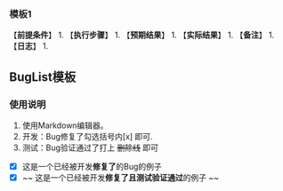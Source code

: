 ### 模板1
【__前提条件__】
1. 
【__执行步骤__】
1. 
【__预期结果__】
1. 
【__实际结果__】
1. 
【__备注__】
1. 
【__日志__】
1. 


## BugList模板
### 使用说明
1. 使用Markdown编辑器。
2. 开发：Bug修复了勾选括号内[x] 即可.
3. 测试：Bug验证通过了打上 ~~删除线~~ 即可
- [x] 这是一个已经被开发**修复了**的Bug的例子
- [x] ~~ 这是一个已经被开发**修复了且测试验证通过**的例子 ~~